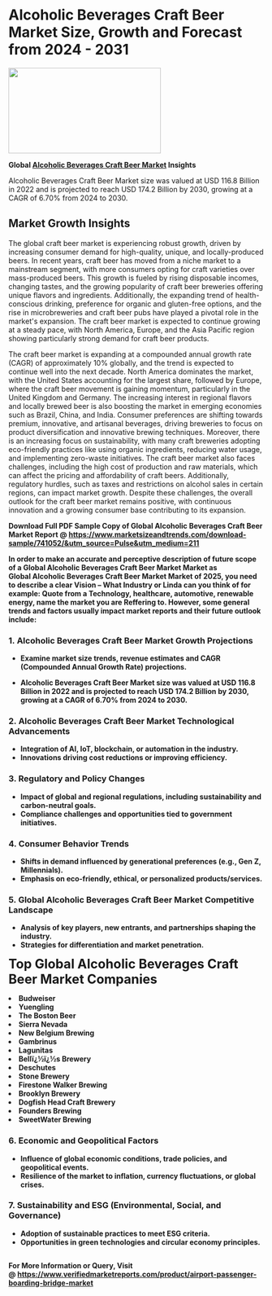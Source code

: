 <H1>Alcoholic Beverages Craft Beer Market Size, Growth and Forecast from 2024 - 2031</H1><img class="aligncenter size-medium wp-image-584254" src="https://thirdeyenews.in/wp-content/uploads/2024/09/Global-Market-Research-300x168.jpeg" alt="" width="300" height="168" /><p><strong>Global&nbsp;<a href="https://www.marketsizeandtrends.com/download-sample/741052/&amp;utm_source=Pulse&amp;utm_medium=211">Alcoholic Beverages Craft Beer Market</a> Insights</strong></p><p>Alcoholic Beverages Craft Beer Market size was valued at USD 116.8 Billion in 2022 and is projected to reach USD 174.2 Billion by 2030, growing at a CAGR of 6.70% from 2024 to 2030.</p><p><h2>Market Growth Insights</h2> <p>The global craft beer market is experiencing robust growth, driven by increasing consumer demand for high-quality, unique, and locally-produced beers. In recent years, craft beer has moved from a niche market to a mainstream segment, with more consumers opting for craft varieties over mass-produced beers. This growth is fueled by rising disposable incomes, changing tastes, and the growing popularity of craft beer breweries offering unique flavors and ingredients. Additionally, the expanding trend of health-conscious drinking, preference for organic and gluten-free options, and the rise in microbreweries and craft beer pubs have played a pivotal role in the market's expansion. The craft beer market is expected to continue growing at a steady pace, with North America, Europe, and the Asia Pacific region showing particularly strong demand for craft beer products.</p> <p><strong></strong></p> <p>The craft beer market is expanding at a compounded annual growth rate (CAGR) of approximately 10% globally, and the trend is expected to continue well into the next decade. North America dominates the market, with the United States accounting for the largest share, followed by Europe, where the craft beer movement is gaining momentum, particularly in the United Kingdom and Germany. The increasing interest in regional flavors and locally brewed beer is also boosting the market in emerging economies such as Brazil, China, and India. Consumer preferences are shifting towards premium, innovative, and artisanal beverages, driving breweries to focus on product diversification and innovative brewing techniques. Moreover, there is an increasing focus on sustainability, with many craft breweries adopting eco-friendly practices like using organic ingredients, reducing water usage, and implementing zero-waste initiatives. The craft beer market also faces challenges, including the high cost of production and raw materials, which can affect the pricing and affordability of craft beers. Additionally, regulatory hurdles, such as taxes and restrictions on alcohol sales in certain regions, can impact market growth. Despite these challenges, the overall outlook for the craft beer market remains positive, with continuous innovation and a growing consumer base contributing to its expansion. <p><strong></p><p><span class=""><strong>Download Full PDF Sample Copy of Global Alcoholic Beverages Craft Beer Market Report</strong> @ <a href="https://www.marketsizeandtrends.com/download-sample/741052/&amp;utm_source=Pulse&amp;utm_medium=211" target="_blank">https://www.marketsizeandtrends.com/download-sample/741052/&amp;utm_source=Pulse&amp;utm_medium=211</a></span></p><p>In order to make an accurate and perceptive description of future scope of a Global&nbsp;Alcoholic Beverages Craft Beer Market Market as Global&nbsp;Alcoholic Beverages Craft Beer Market Market of 2025, you need to describe a clear Vision &ndash; What Industry or Linda can you think of for example: Quote from a Technology, healthcare, automotive, renewable energy, name the market you are Reffering to. However, some general trends and factors usually impact market reports and their future outlook include:</p><h3>1.&nbsp;<strong>Alcoholic Beverages Craft Beer Market Growth Projections</strong></h3><ul><li>Examine market size trends, revenue estimates and CAGR (Compounded Annual Growth Rate) projections.</li><li><p>Alcoholic Beverages Craft Beer Market size was valued at USD 116.8 Billion in 2022 and is projected to reach USD 174.2 Billion by 2030, growing at a CAGR of 6.70% from 2024 to 2030.</p></li></ul><h3>2.&nbsp;<strong>Alcoholic Beverages Craft Beer Market Technological Advancements</strong></h3><ul><li>Integration of AI, IoT, blockchain, or automation in the industry.</li><li>Innovations driving cost reductions or improving efficiency.</li></ul><h3>3.&nbsp;<strong>Regulatory and Policy Changes</strong></h3><ul><li>Impact of global and regional regulations, including sustainability and carbon-neutral goals.</li><li>Compliance challenges and opportunities tied to government initiatives.</li></ul><h3>4.&nbsp;<strong>Consumer Behavior Trends</strong></h3><ul><li>Shifts in demand influenced by generational preferences (e.g., Gen Z, Millennials).</li><li>Emphasis on eco-friendly, ethical, or personalized products/services.</li></ul><h3>5.&nbsp;<strong>Global Alcoholic Beverages Craft Beer Market Competitive Landscape</strong></h3><ul><li>Analysis of key players, new entrants, and partnerships shaping the industry.</li><li>Strategies for differentiation and market penetration.</li></ul><p data-pm-slice="1 1 []"><span style="color: inherit; font-family: inherit; font-size: 25px;">Top Global Alcoholic Beverages Craft Beer Market Companies</span></p><div class="" data-test-id=""><p><li>Budweiser</li><li> Yuengling</li><li> The Boston Beer</li><li> Sierra Nevada</li><li> New Belgium Brewing</li><li> Gambrinus</li><li> Lagunitas</li><li> Bellï¿½ï¿½s Brewery</li><li> Deschutes</li><li> Stone Brewery</li><li> Firestone Walker Brewing</li><li> Brooklyn Brewery</li><li> Dogfish Head Craft Brewery</li><li> Founders Brewing</li><li> SweetWater Brewing</li></p></div><h3>6.&nbsp;<strong>Economic and Geopolitical Factors</strong></h3><ul><li>Influence of global economic conditions, trade policies, and geopolitical events.</li><li>Resilience of the market to inflation, currency fluctuations, or global crises.</li></ul><h3>7.&nbsp;<strong>Sustainability and ESG (Environmental, Social, and Governance)</strong></h3><ul><li>Adoption of sustainable practices to meet ESG criteria.</li><li>Opportunities in green technologies and circular economy principles.</li></ul><h2><strong style="font-size: 14px;">For More Information or Query, Visit @&nbsp;</strong><a style="background-color: #ffffff; font-size: 14px;" href="https://www.marketsizeandtrends.com/report/alcoholic-beverages-craft-beer-market/" target="_blank">https://www.verifiedmarketreports.com/product/airport-passenger-boarding-bridge-market</a></h2>
